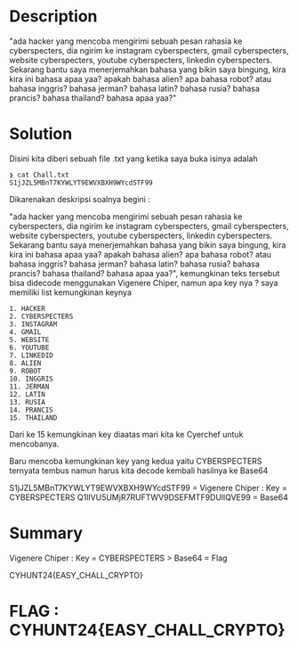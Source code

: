 # Description

"ada hacker yang mencoba mengirimi sebuah pesan rahasia ke cyberspecters, dia ngirim
ke instagram cyberspecters, gmail cyberspecters, website cyberspecters, youtube
cyberspecters, linkedin cyberspecters. Sekarang bantu saya menerjemahkan bahasa
yang bikin saya bingung, kira kira ini bahasa apaa yaa? apakah bahasa alien? apa
bahasa robot? atau bahasa inggris? bahasa jerman? bahasa latin? bahasa rusia? bahasa
prancis? bahasa thailand? bahasa apaa yaa?"

# Solution

Disini kita diberi sebuah file .txt yang ketika saya buka isinya adalah
```
❯ cat Chall.txt
S1jJZL5MBnT7KYWLYT9EWVXBXH9WYcdSTF99
```
Dikarenakan deskripsi soalnya begini :

"ada hacker yang mencoba mengirimi sebuah pesan rahasia ke cyberspecters, dia ngirim ke instagram cyberspecters, gmail cyberspecters, website cyberspecters, youtube cyberspecters, linkedin cyberspecters. Sekarang bantu saya menerjemahkan bahasa yang bikin saya bingung, kira kira ini bahasa apaa yaa? apakah bahasa alien? apa bahasa robot? atau bahasa inggris? bahasa jerman? bahasa latin? bahasa rusia? bahasa prancis? bahasa thailand? bahasa apaa yaa?", kemungkinan teks tersebut bisa didecode menggunakan Vigenere Chiper, namun apa key nya ? saya memiliki list kemungkinan keynya
```
1. HACKER
2. CYBERSPECTERS
3. INSTAGRAM
4. GMAIL
5. WEBSITE
6. YOUTUBE
7. LINKEDID
8. ALIEN
9. ROBOT
10. INGGRIS
11. JERMAN
12. LATIN
13. RUSIA
14. PRANCIS
15. THAILAND
```
Dari ke 15 kemungkinan key diaatas mari kita ke Cyerchef untuk mencobanya.

Baru mencoba kemungkinan key yang kedua yaitu CYBERSPECTERS ternyata tembus namun harus kita decode kembali hasilnya ke Base64

S1jJZL5MBnT7KYWLYT9EWVXBXH9WYcdSTF99 = Vigenere Chiper : Key = CYBERSPECTERS
Q1lIVU5UMjR7RUFTWV9DSEFMTF9DUllQVE99 = Base64

# Summary

Vigenere Chiper : Key = CYBERSPECTERS > Base64 = Flag

CYHUNT24{EASY_CHALL_CRYPTO}

# FLAG : CYHUNT24{EASY_CHALL_CRYPTO}


